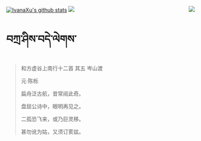 [![IvanaXu's github stats](https://github-readme-stats.vercel.app/api?username=IvanaXu&show_icons=true&theme=vue-dark)](https://github.com/anuraghazra/github-readme-stats)
<img align="right" src="https://github-readme-stats.vercel.app/api/top-langs/?username=IvanaXu&langs_count=7&theme=graywhite" />
<img src="https://github-readme-stats.vercel.app/api/wakatime?username=IvanaXu&layout=compact&langs_count=6&theme=vue-dark&&custom_title=Programming Times(Jul 29 2021-)" />
# བཀྲ་ཤིས་བདེ་ལེགས་
> 和方虚谷上南行十二首 其五 岑山渡
>
> 元·陈栎
>
> 扁舟泛古航，昔常阅此奇。
> 
> 盘屈公诗中，眼明再见之。
> 
> 二孤恐飞来，或乃巨灵移。
> 
> 甚勿讹为姑，又须订荄兹。